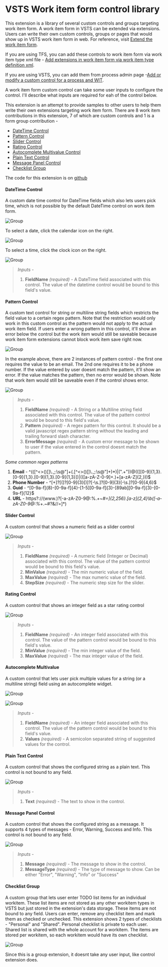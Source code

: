 # VSTS Work item form control library
This extension is a library of several custom controls and groups targeting work item form. A work item form in VSTS can be extended via extensions. Users can write their own custom controls, groups or pages that would show up in VSTS work item form in web. For reference, visit <a href="https://www.visualstudio.com/en-us/docs/integrate/extensions/develop/add-workitem-extension">Extend the work item form</a>.

If you are using TFS, you can add these controls to work item form via work item type xml file - <a href="https://www.visualstudio.com/en-us/docs/integrate/extensions/develop/configure-workitemform-extensions">Add extensions in work item form via work item type definition xml</a>.

If you are using VSTS, you can add them from process admin page -<a href="https://www.visualstudio.com/en-us/docs/work/process/custom-controls-process">Add or modify a custom control for a process and WIT</a>.

A work item form custom control can take some user inputs to configure the control. I'll describe what inputs are required for eah of the control below.

This extension is an attempt to provide samples to other users to help them write their own extensions targeting work item form. There are 8 work item contributions in this extension, 7 of which are custom controls and 1 is a form group contribution -

* <a href="#datetime">DateTime Control</a>
* <a href="#pattern">Pattern Control</a>
* <a href="#slider">Slider Control</a>
* <a href="#rating">Rating Control</a>
* <a href="#multivalue">Autocomplete Multivalue Control</a>
* <a href="#plaintext">Plain Text Control</a>
* <a href="#messagepanel">Message Panel Control</a>
* <a href="#checklist">Checklist Group</a>

The code for this extension is on <a href="https://github.com/mohitbagra/vsts-extensions-controllibrary">github</a>

<a name="datetime"></a>
#### DateTime Control ####
A custom date time control for DateTime fields which also lets users pick time, which is not possible by the default DateTime control on work item form.

![Group](img/datetime.png)

To select a date, click the calendar icon on the right.

![Group](img/datetime_date.png)

To select a time, click the clock icon on the right.

![Group](img/datetime_time.png)

>*Inputs* -
>1. **FieldName** *(required)* - A DateTime field associated with this control. The value of the datetime control would be bound to this field's value.


<a name="pattern"></a>
#### Pattern Control ####
A custom text control for string or multiline string fields which restricts the field value to a certain regex pattern. Note that the restriction would only work in this custom control as the pattern would not apply to the actual work item field. If users enter a wrong pattern in this control, it'll show an error below the control but the work item would still be saveable because work item form extensions cannot block work item save right now. 

![Group](img/pattern.png)

In the example above, there are 2 instances of pattern control - the first one requires the value to be an email. The 2nd one requires it to be a phone number. If the value entered by user doesnt match the pattern, it'll show an error.
If the value matches the pattern, then no error would be shown. Note that work item would still be saveable even if the control shows error.

![Group](img/pattern_correct.png)

>*Inputs* -
>1. **FieldName** *(required)* - A String or a Multiline string field associated with this control. The value of the pattern control would be bound to this field's value.
>2. **Pattern** *(required)* - A regex pattern for this control. It should be a valid javascript regex pattern string without the leading and trailing forward slash character.
>3. **ErrorMessage** *(required)* - A custom error message to be shown to user if the value entered in the control doesnt match the pattern.

*Some common regex patterns*
1. **Email** - ^(([^<>()\[\]\\.,;:\s@"]+(\.[^<>()\[\]\\.,;:\s@"]+)*)|(".+"))@((\[[0-9]{1,3}\.[0-9]{1,3}\.[0-9]{1,3}\.[0-9]{1,3}])|(([a-zA-Z\-0-9]+\.)+[a-zA-Z]{2,}))$
2. **Phone Number** - ^[\+]?[(]?[0-9]{3}[)]?[-\s\.]?[0-9]{3}[-\s\.]?[0-9]{4,6}$
3. **Guid** - ^[0-9a-f]{8}-[0-9a-f]{4}-[1-5][0-9a-f]{3}-[89ab][0-9a-f]{3}-[0-9a-f]{12}$
4. **URL** - https?:\/\/(www\.)?[-a-zA-Z0-9@:%._\+~#=]{2,256}\.[a-z]{2,4}\b([-a-zA-Z0-9@:%_\+.~#?&//=]*)

<a name="slider"></a>
#### Slider Control ####
A custom control that shows a numeric field as a slider control

![Group](img/slider.png)

>*Inputs* -
>1. **FieldName** *(required)* - A numeric field (Integer or Decimal) associated with this control. The value of the pattern control would be bound to this field's value.
>2. **MinValue** *(required)* - The min numeric value of the field.
>3. **MaxValue** *(required)* - The max numeric value of the field.
>3. **StepSize** *(required)* - The numeric step size for the slider.

<a name="rating"></a>
#### Rating Control ####
A custom control that shows an integer field as a star rating control

![Group](img/rating.png)

>*Inputs* -
>1. **FieldName** *(required)* - An integer field associated with this control. The value of the pattern control would be bound to this field's value.
>2. **MinValue** *(required)* - The min integer value of the field.
>3. **MaxValue** *(required)* - The max integer value of the field.

<a name="multivalue"></a>
#### Autocomplete Multivalue ####
A custom control that lets user pick multiple values for a string (or a multiline string) field using an autocomplete widget.

![Group](img/multivalue.png)

![Group](img/multivalue_open.png)

>*Inputs* -
>1. **FieldName** *(required)* - An integer field associated with this control. The value of the pattern control would be bound to this field's value.
>2. **Values** *(required)* - A semicolon separated string of suggested values for the control.

<a name="plaintext"></a>
#### Plain Text Control ####
A custom control that shows the configured string as a plain text. This control is not bound to any field.

![Group](img/plaintext.png)

>*Inputs* -
>1. **Text** *(required)* - The text to show in the control.

<a name="messagepanel"></a>
#### Message Panel Control ####
A custom control that shows the configured string as a message. It supports 4 types of messages - Error, Warning, Success and Info. This control is not bound to any field.

![Group](img/message.png)

>*Inputs* -
>1. **Message** *(required)* - The message to show in the control.
>2. **MessageType** *(required)* - The type of message to show. Can be either "Error", "Warning", "Info" or "Success"

<a name="checklist"></a>
#### Checklist Group ####
A custom group that lets user enter TODO list items for an individual workitem. These list items are not stored as any other workitem types in VSTS but just stored in the extension's data storage. These items are not bound to any field. 
Users can enter, remove any checklist item and mark them as checked or unchecked. This extension shows 2 types of checklists - "Personal" and "Shared". Personal checklist is private to each user. Shared list is shared with the whole account for a workitem. The items are stored per workitem, so each workitem would have its own checklist.

![Group](img/checklist.png)

Since this is a group extension, it doesnt take any user input, like control extension does.